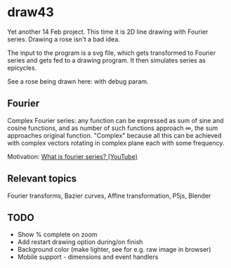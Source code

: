# draw43

Yet another 14 Feb project. This time it is 2D line drawing with Fourier series. Drawing a rose isn't a bad idea.

The input to the program is a svg file, which gets transformed to Fourier series and gets fed to a drawing program. It then simulates series as epicycles.

See a rose being drawn here: <TODO LINK> with debug param.

## Fourier

Complex Fourier series: any function can be expressed as sum of sine and cosine functions, and as number of such functions approach ∞, the sum approaches original function. "Complex" because all this can be achieved with complex vectors rotating in complex plane each with some frequency.

Motivation: [What is fourier series? (YouTube)](https://www.youtube.com/watch?app=desktop&v=r6sGWTCMz2k)

## Relevant topics

Fourier transforms, Bazier curves, Affine transformation, P5js, Blender

## TODO

- Show % complete on zoom
- Add restart drawing option during/on finish
- Background color (make lighter, see for e.g. raw image in browser)
- Mobile support - dimensions and event handlers
